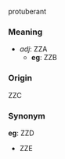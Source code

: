 protuberant
### Meaning
+ _adj_: ZZA
    + __eg__: ZZB

### Origin

ZZC

### Synonym

__eg__: ZZD

+ ZZE


